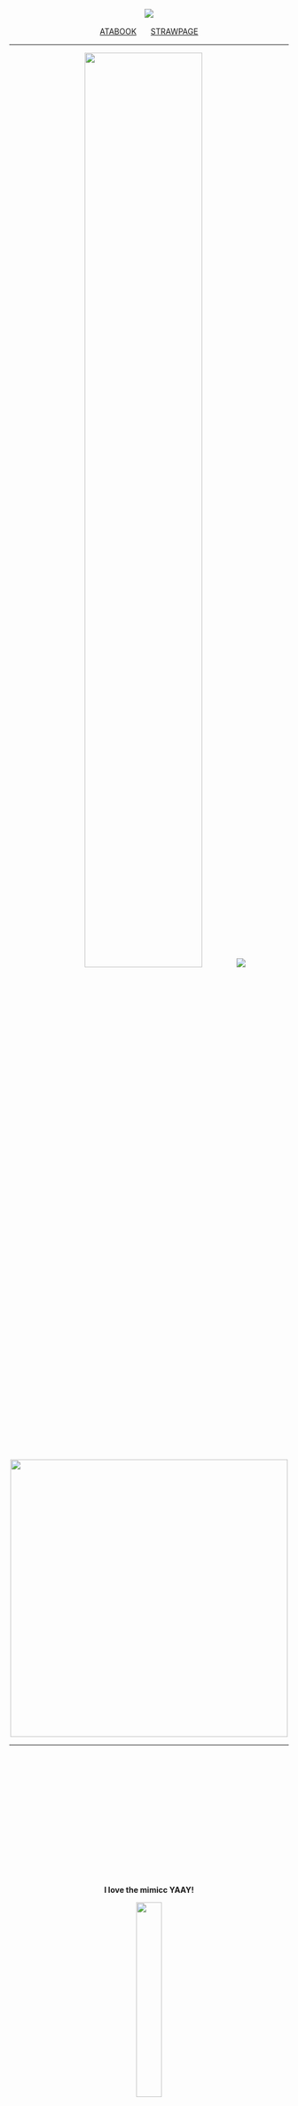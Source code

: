 <div align="center">

![](https://komarev.com/ghpvc/?username=w2e&color=000000&style=plastic&label=Divine+Visionaries.)

<a href="https://4phasmo.atabook.org/">ATABOOK</a>ㅤㅤ<a href="https://phasmo.straw.page/">STRAWPAGE</a>

---

<img src="https://github.com/user-attachments/assets/b6645e79-012a-45ed-8538-180a70622e0b" width="65%"/>
<img src="https://github.com/user-attachments/assets/cc097eb1-1bf1-45f7-b239-aa8b942976aa"/>
<img src="https://github.com/user-attachments/assets/c081c692-b7fd-4be9-89b3-5af9fd2e5199" width="500"/>

---
 </p>ㅤ
  </p>ㅤ
   </p>ㅤ
    </p>ㅤ
     </p>ㅤ
      </p>ㅤ
       </p>ㅤ
       
**I love the mimicc YAAY!**

<img src="https://github.com/user-attachments/assets/85613f4e-d4ea-4ef7-8b72-b958f524408d" width="30%"/></p>
<img src="https://github.com/user-attachments/assets/fda02b21-386d-4bc4-80ee-bfdd0d1e352f"/> <img src="https://github.com/user-attachments/assets/d6c6b83a-f7e0-4806-8686-ef7af7c81df8"/>

by <a href="https://github.com/jeIlyous">@jeIlyous</a> YAY!!! MY GOATTT SHINIGAMI
